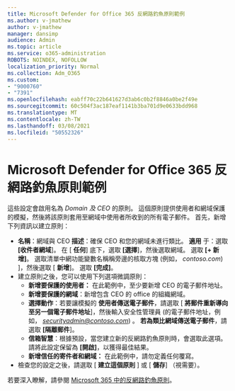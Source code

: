```yaml
---
title: Microsoft Defender for Office 365 反網路釣魚原則範例
ms.author: v-jmathew
author: v-jmathew
manager: dansimp
audience: Admin
ms.topic: article
ms.service: o365-administration
ROBOTS: NOINDEX, NOFOLLOW
localization_priority: Normal
ms.collection: Adm_O365
ms.custom:
- "9000760"
- "7391"
ms.openlocfilehash: eabff70c22b641627d3ab6c0b2f8846a0be2f49e
ms.sourcegitcommit: 60c504f3ac187eaf1141b3ba701d9e0633bdd968
ms.translationtype: MT
ms.contentlocale: zh-TW
ms.lasthandoff: 03/08/2021
ms.locfileid: "50552326"
---
```

# <a name="example-microsoft-defender-for-office-365-anti-phishing-policy"></a>Microsoft Defender for Office 365 反網路釣魚原則範例

這些設定會啟用名為 *Domain 及 CEO* 的原則。 這個原則提供使用者和網域保護的模擬，然後將該原則套用至網域中使用者所收到的所有電子郵件。 首先，新增下列資訊以建立原則：

- **名稱**：網域與 CEO **描述**：確保 CEO 和您的網域未進行類比。
  **適用** 于：選取 **[收件者網域**]。 在 [ **任何**] 底下，選取 **[選擇**]，然後選取網域。 選取 **[+ 新增]**。 選取清單中網功能變數名稱稱旁邊的核取方塊 (例如， *contoso.com*) ]，然後選取 [ **新增**]。 選取 **[完成]**。
- 建立原則之後，您可以使用下列選項微調原則：
  - **新增要保護的使用者：** 在此範例中，至少要新增 CEO 的電子郵件地址。
  - **新增要保護的網域**：新增包含 CEO 的 office 的組織網域。
  - **選擇動作**：若要讓模擬的 **使用者傳送電子郵件**，請選取 [ **將郵件重新導向至另一個電子郵件地址**]，然後輸入安全性管理員 (的電子郵件地址，例如， *securityadmin@contoso.com*) 。 **若為類比網域傳送電子郵件**，請選取 **[隔離郵件**]。
  - **信箱智慧**：根據預設，當您建立新的反網路釣魚原則時，會選取此選項。 請將此設定保留為 **[開啟]**，以獲得最佳結果。
  - **新增信任的寄件者和網域：** 在此範例中，請勿定義任何覆寫。
- 檢查您的設定之後，請選取 [ **建立這個原則** ] 或 [ **儲存**] （視需要）。

若要深入瞭解，請參閱 [Microsoft 365 中的反網路釣魚原則](https://go.microsoft.com/fwlink/?linkid=2092235)。
